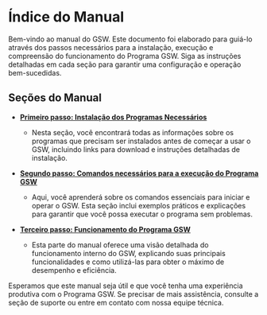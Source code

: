 # Índice do Manual

Bem-vindo ao manual do GSW. Este documento foi elaborado para guiá-lo através dos passos necessários para a instalação, execução e compreensão do funcionamento do Programa GSW. Siga as instruções detalhadas em cada seção para garantir uma configuração e operação bem-sucedidas.

## Seções do Manual

- [**Primeiro passo: Instalação dos Programas Necessários**](MANUAL-INSTALACAO.md)
    - Nesta seção, você encontrará todas as informações sobre os programas que precisam ser instalados antes de começar a usar o GSW, incluindo links para download e instruções detalhadas de instalação.

- [**Segundo passo: Comandos necessários para a execução do Programa GSW**](manual-rodar-programa.md)
    - Aqui, você aprenderá sobre os comandos essenciais para iniciar e operar o GSW. Esta seção inclui exemplos práticos e explicações para garantir que você possa executar o programa sem problemas.
- [**Terceiro passo: Funcionamento do Programa GSW**](APLICACAO-RODANDO.md)
    - Esta parte do manual oferece uma visão detalhada do funcionamento interno do GSW, explicando suas principais funcionalidades e como utilizá-las para obter o máximo de desempenho e eficiência.

Esperamos que este manual seja útil e que você tenha uma experiência produtiva com o Programa GSW. Se precisar de mais assistência, consulte a seção de suporte ou entre em contato com nossa equipe técnica.

